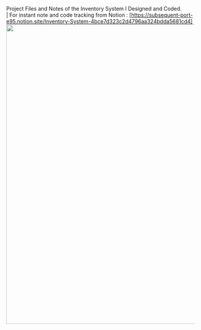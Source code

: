 Project Files and Notes of the Inventory System I Designed and Coded. <br> | For instant note and code tracking from Notion : [https://subsequent-port-e95.notion.site/Inventory-System-4bce7d323c2d4796aa324bdda5681cd4]  
<img src="https://cdn.discordapp.com/attachments/976951736247926845/1137470171657809961/0805.gif"  width="1150" height="800">



